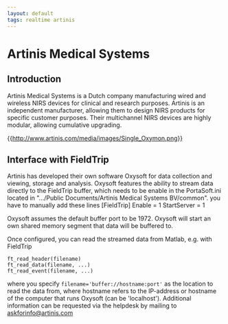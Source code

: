 ```yaml
---
layout: default
tags: realtime artinis
---
```


# Artinis Medical Systems

## Introduction

Artinis Medical Systems is a Dutch company manufacturing wired and wireless  NIRS devices for clinical and research purposes. Artinis is an independent manufacturer, allowing them to design NIRS products for specific customer purposes. Their multichannel NIRS devices are highly modular, allowing cumulative upgrading.

{{http://www.artinis.com/media/images/Single_Oxymon.png}}

## Interface with FieldTrip

Artinis has developed their own software Oxysoft for data collection and viewing, storage and analysis. Oxysoft features the ability to stream data directly to the FieldTrip buffer, which needs to be enable in the PortaSoft.ini located in ".../Public Documents/Artinis Medical Systems BV/common". you have to manually add these lines
    [FieldTrip]
    Enable = 1
    StartServer = 1
    
Oxysoft assumes the default buffer port to be 1972. Oxysoft will start an own shared memory segment that data will be buffered to.

Once configured, you can read the streamed data from Matlab, e.g. with FieldTrip

    ft_read_header(filename)
    ft_read_data(filename, ...)
    ft_read_event(filename, ...)

where you specify `filename='buffer://hostname:port'` as the location to read the data from, where hostname refers to the IP-address or hostname of the computer that runs Oxysoft (can be 'localhost'). Additional information can be requested via the helpdesk by mailing to askforinfo@artinis.com

